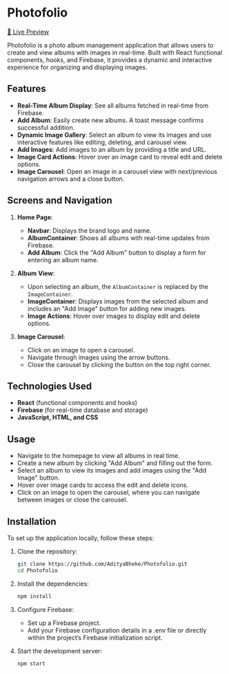 # Photofolio

[🔗 Live Preview](https://adityab-photofolio.netlify.app/)

Photofolio is a photo album management application that allows users to create and view albums with images in real-time. Built with React functional components, hooks, and Firebase, it provides a dynamic and interactive experience for organizing and displaying images.

## Features

- **Real-Time Album Display**: See all albums fetched in real-time from Firebase.
- **Add Album**: Easily create new albums. A toast message confirms successful addition.
- **Dynamic Image Gallery**: Select an album to view its images and use interactive features like editing, deleting, and carousel view.
- **Add Images**: Add images to an album by providing a title and URL.
- **Image Card Actions**: Hover over an image card to reveal edit and delete options.
- **Image Carousel**: Open an image in a carousel view with next/previous navigation arrows and a close button.

## Screens and Navigation

1. **Home Page**:
   - **Navbar**: Displays the brand logo and name.
   - **AlbumContainer**: Shows all albums with real-time updates from Firebase.
   - **Add Album**: Click the "Add Album" button to display a form for entering an album name.

2. **Album View**:
   - Upon selecting an album, the `AlbumContainer` is replaced by the `ImageContainer`.
   - **ImageContainer**: Displays images from the selected album and includes an "Add Image" button for adding new images.
   - **Image Actions**: Hover over images to display edit and delete options.

3. **Image Carousel**:
   - Click on an image to open a carousel.
   - Navigate through images using the arrow buttons.
   - Close the carousel by clicking the button on the top right corner.

## Technologies Used

- **React** (functional components and hooks)
- **Firebase** (for real-time database and storage)
- **JavaScript, HTML, and CSS**

## Usage

- Navigate to the homepage to view all albums in real time.
- Create a new album by clicking "Add Album" and filling out the form.
- Select an album to view its images and add images using the "Add Image" button.
- Hover over image cards to access the edit and delete icons.
- Click on an image to open the carousel, where you can navigate between images or close the carousel.

## Installation

To set up the application locally, follow these steps:

1. Clone the repository:
   ```bash
   git clone https://github.com/AdityaBheke/Photofolio.git
   cd Photofolio
2. Install the dependencies:
    ```bash
    npm install
3. Configure Firebase:
    - Set up a Firebase project.
    - Add your Firebase configuration details in a .env file or directly within the project’s Firebase initialization script.

4. Start the development server:
    ```bash
    npm start 
